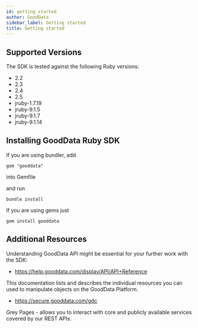 ```yaml
---
id: getting_started
author: GoodData
sidebar_label: Getting started
title: Getting started
---
```


Supported Versions
-------

The SDK is tested against the following Ruby versions:

- 2.2
- 2.3
- 2.4
- 2.5
- jruby-1.7.19
- jruby-9.1.5
- jruby-9.1.7
- jruby-9.1.14

Installing GoodData Ruby SDK
--------

If you are using bundler, add

    gem "gooddata"

into Gemfile

and run

    bundle install

If you are using gems just

    gem install gooddata

Additional Resources
--------

Understanding GoodData API might be essential for your further work with the SDK:

 * https://help.gooddata.com/display/API/API+Reference

This documentation lists and describes the individual resources you can used to manipulate objects on the GoodData Platform.

 * https://secure.gooddata.com/gdc

Grey Pages - allows you to interact with core and publicly available services covered by our REST APIs.

